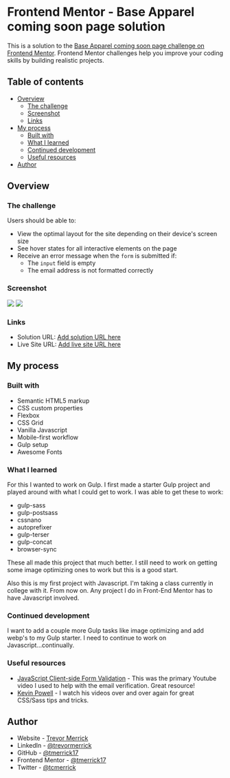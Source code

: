 # Frontend Mentor - Base Apparel coming soon page solution

This is a solution to the [Base Apparel coming soon page challenge on Frontend Mentor](https://www.frontendmentor.io/challenges/base-apparel-coming-soon-page-5d46b47f8db8a7063f9331a0). Frontend Mentor challenges help you improve your coding skills by building realistic projects. 

## Table of contents

- [Overview](#overview)
  - [The challenge](#the-challenge)
  - [Screenshot](#screenshot)
  - [Links](#links)
- [My process](#my-process)
  - [Built with](#built-with)
  - [What I learned](#what-i-learned)
  - [Continued development](#continued-development)
  - [Useful resources](#useful-resources)
- [Author](#author)

## Overview

### The challenge

Users should be able to:

- View the optimal layout for the site depending on their device's screen size
- See hover states for all interactive elements on the page
- Receive an error message when the `form` is submitted if:
  - The `input` field is empty
  - The email address is not formatted correctly

### Screenshot

![](/design/screenshot-mobile.png)
![](/design/screenshot-desktop.png)

### Links

- Solution URL: [Add solution URL here](https://your-solution-url.com)
- Live Site URL: [Add live site URL here](https://your-live-site-url.com)

## My process

### Built with

- Semantic HTML5 markup
- CSS custom properties
- Flexbox
- CSS Grid
- Vanilla Javascript
- Mobile-first workflow
- Gulp setup
- Awesome Fonts

### What I learned

For this I wanted to work on Gulp.  I first made a starter Gulp project and played around with what I could get to work.  I was able to get these to work:

- gulp-sass
- gulp-postsass
- cssnano
- autoprefixer
- gulp-terser
- gulp-concat
- browser-sync

These all made this project that much better.  I still need to work on getting some image optimizing ones to work but this is a good start.

Also this is my first project with Javascript.  I'm taking a class currently in college with it.  From now on.  Any project I do in Front-End Mentor has to have Javascript involved.

### Continued development

I want to add a couple more Gulp tasks like image optimizing and add webp's to my Gulp starter.  I need to continue to work on Javascript...continually.

### Useful resources

- [JavaScript Client-side Form Validation](https://www.youtube.com/watch?v=rsd4FNGTRBw&t=1503s) - This was the primary Youtube video I used to help with the email verification.  Great resource!
- [Kevin Powell](https://www.youtube.com/channel/UCJZv4d5rbIKd4QHMPkcABCw) - I watch his videos over and over again for great CSS/Sass tips and tricks.

## Author

- Website - [Trevor Merrick](https://trevormerrick.com)
- LinkedIn - [@trevormerrick](https://www.linkedin.com/in/trevormerrick/)
- GitHub - [@tmerrick17](https://github.com/tmerrick17/)
- Frontend Mentor - [@tmerrick17](https://www.frontendmentor.io/profile/tmerrick17)
- Twitter - [@tcmerrick](https://www.twitter.com/tcmerrick)
